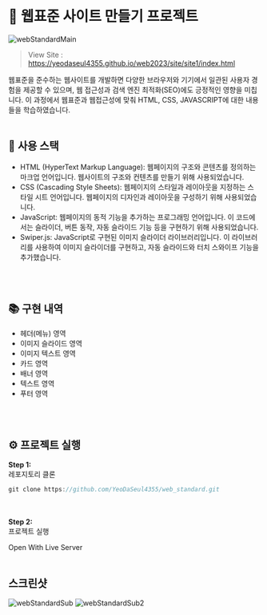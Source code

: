 # 👋 웹표준 사이트 만들기 프로젝트

![webStandardMain](https://github.com/YeoDaSeul4355/web_standard/assets/125419623/265f6dc1-0de3-42e6-9c19-5c04f1567a12)

> View Site : https://yeodaseul4355.github.io/web2023/site/site1/index.html

웹표준을 준수하는 웹사이트를 개발하면 다양한 브라우저와 기기에서 일관된 사용자 경험을 제공할 수 있으며, 웹 접근성과 검색 엔진 최적화(SEO)에도 긍정적인 영향을 미칩니다. 이 과정에서 웹표준과 웹접근성에 맞춰 HTML, CSS, JAVASCRIPT에 대한 내용들을 학습하였습니다. <br><br>

## 🔧 사용 스택

* HTML (HyperText Markup Language): 웹페이지의 구조와 콘텐츠를 정의하는 마크업 언어입니다. 웹사이트의 구조와 컨텐츠를 만들기 위해 사용되었습니다.
* CSS (Cascading Style Sheets): 웹페이지의 스타일과 레이아웃을 지정하는 스타일 시트 언어입니다. 웹페이지의 디자인과 레이아웃을 구성하기 위해 사용되었습니다.
* JavaScript: 웹페이지의 동적 기능을 추가하는 프로그래밍 언어입니다. 이 코드에서는 슬라이더, 버튼 동작, 자동 슬라이드 기능 등을 구현하기 위해 사용되었습니다.
* Swiper.js: JavaScript로 구현된 이미지 슬라이더 라이브러리입니다. 이 라이브러리를 사용하여 이미지 슬라이더를 구현하고, 자동 슬라이드와 터치 스와이프 기능을 추가했습니다.

<br><br>

## 📚 구현 내역

* 헤더(메뉴) 영역
* 이미지 슬라이드 영역
* 이미지 텍스트 영역
* 카드 영역
* 배너 영역
* 텍스트 영역
* 푸터 영역

<br><br>

## ⚙️ 프로젝트 실행
<b>Step 1: </b><br>
레포지토리 클론

```c
git clone https://github.com/YeoDaSeul4355/web_standard.git
```
<br><br>
<b>Step 2: </b><br>
프로젝트 실행

Open With Live Server
<br><br>
## 스크린샷
![webStandardSub](https://github.com/YeoDaSeul4355/web_standard/assets/125419623/d4a7e8d4-e808-4143-bacd-4cb9e7eb02b2)
![webStandardSub2](https://github.com/YeoDaSeul4355/web_standard/assets/125419623/9759ce09-6bc3-433f-908a-fda9e609b286)
